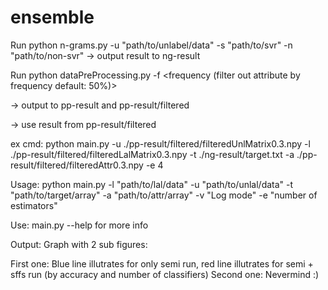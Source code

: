 # ensemble
Run python n-grams.py -u "path/to/unlabel/data" -s "path/to/svr" -n "path/to/non-svr"
-> output result to ng-result

Run python dataPreProcessing.py -f <frequency (filter out attribute by frequency default: 50%)>

-> output to pp-result and pp-result/filtered

-> use result from pp-result/filtered

ex cmd: python main.py -u ./pp-result/filtered/filteredUnlMatrix0.3.npy -l ./pp-result/filtered/filteredLalMatrix0.3.npy -t ./ng-result/target.txt -a ./pp-result/filtered/filteredAttr0.3.npy -e 4


Usage: python main.py -l "path/to/lal/data" -u "path/to/unlal/data" -t "path/to/target/array" -a "path/to/attr/array" -v "Log mode" -e "number of estimators"

Use: main.py --help for more info

Output: Graph with 2 sub figures:

First one: Blue line illutrates for only semi run, red line illutrates for semi + sffs run (by accuracy and number of classifiers)
Second one: Nevermind :) 
